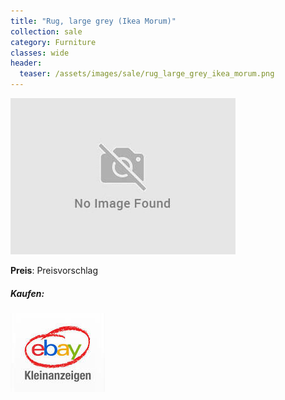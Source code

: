 ```yaml
---
title: "Rug, large grey (Ikea Morum)"
collection: sale
category: Furniture
classes: wide
header: 
  teaser: /assets/images/sale/rug_large_grey_ikea_morum.png
---
```




<a href="">
  <img src="/assets/images/sale/rug_large_grey_ikea_morum.png" alt="Rug, large grey (Ikea Morum)">
</a>

**Preis**: Preisvorschlag


##### Kaufen:
<a href="">
  <img src="/assets/images/ebay.png" alt="Ebay Kleinanzeigen">
</a>

